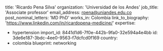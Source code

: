 title: 'Ricardo Pena Silva'
organization: 'Universidad de los Andes'
job_title: 'Associate professor'
email_address: rpena@uniandes.edu.co
post_nominal_letters: 'MD PhD'
works_in: Colombia
link_to_biography: 'https://www.linkedin.com/in/ricardopena-medicine/'
expertise:
  - hypertension
import_id: 8441d1d6-7f0e-442b-9fa0-32e594a4e4bb
id: 3de6e187-3bdc-4ee0-9563-f7dcfcd0f169
country:
  - colombia
blueprint: networking
